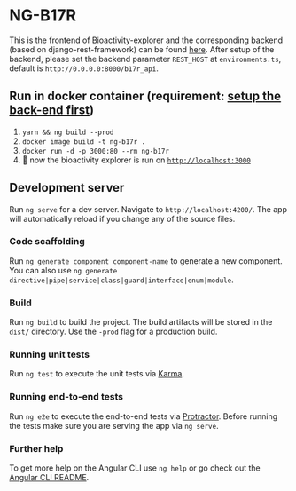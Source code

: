 # NG-B17R

This is the frontend of Bioactivity-explorer and the corresponding backend (based on django-rest-framework) can be found 
[here](https://github.com/jianping-grp/b17r). After setup of the backend, please set the backend parameter
`REST_HOST` at `environments.ts`, default is `http://0.0.0.0:8000/b17r_api`.

## Run in docker container (requirement: [setup the back-end first](https://github.com/jianping-grp/b17r))

1. `yarn && ng build --prod`
2. `docker image build -t ng-b17r .`
3. `docker run -d -p 3000:80 --rm ng-b17r`
4. :tada: now the bioactivity explorer is run on [`http://localhost:3000`](http://localhost:3000)


## Development server

Run `ng serve` for a dev server. Navigate to `http://localhost:4200/`. The app will automatically reload if you change any of the source files.

### Code scaffolding

Run `ng generate component component-name` to generate a new component. You can also use `ng generate directive|pipe|service|class|guard|interface|enum|module`.

### Build

Run `ng build` to build the project. The build artifacts will be stored in the `dist/` directory. Use the `-prod` flag for a production build.

### Running unit tests

Run `ng test` to execute the unit tests via [Karma](https://karma-runner.github.io).

### Running end-to-end tests

Run `ng e2e` to execute the end-to-end tests via [Protractor](http://www.protractortest.org/).
Before running the tests make sure you are serving the app via `ng serve`.

### Further help

To get more help on the Angular CLI use `ng help` or go check out the [Angular CLI README](https://github.com/angular/angular-cli/blob/master/README.md).
